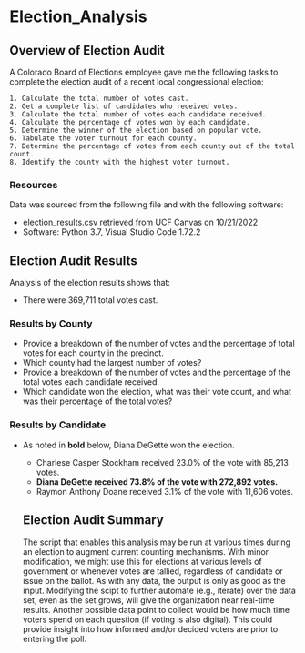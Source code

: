# Election_Analysis

## Overview of Election Audit
A Colorado Board of Elections employee gave me the following tasks to complete the election audit of a recent local congressional election:

    1. Calculate the total number of votes cast.
    2. Get a complete list of candidates who received votes.
    3. Calculate the total number of votes each candidate received.
    4. Calculate the percentage of votes won by each candidate.
    5. Determine the winner of the election based on popular vote.
    6. Tabulate the voter turnout for each county.
    7. Determine the percentage of votes from each county out of the total count.
    8. Identify the county with the highest voter turnout.

### Resources
Data was sourced from the following file and with the following software:
- election_results.csv retrieved from UCF Canvas on 10/21/2022
- Software: Python 3.7, Visual Studio Code 1.72.2 

## Election Audit Results
Analysis of the election results shows that:
- There were 369,711 total votes cast. <INSERT CODE THAT SHOWED HOW TOTAL VOTES WERE TALLIED>
### Results by County
- Provide a breakdown of the number of votes and the percentage of total votes for each county in the precinct. <INSERT IMAGE OF COUNTY OUTPUT>
- Which county had the largest number of votes?
- Provide a breakdown of the number of votes and the percentage of the total votes each candidate received.<INSERT IMAGE OF CANDIDATE OUTPUT>
- Which candidate won the election, what was their vote count, and what was their percentage of the total votes?

### Results by Candidate
- As noted in **bold** below, Diana DeGette won the election.
  - Charlese Casper Stockham received 23.0% of the vote with 85,213 votes.
  - **Diana DeGette received 73.8% of the vote with 272,892 votes.**
  - Raymon Anthony Doane received 3.1% of the vote with 11,606 votes.  
  
  
  ## Election Audit Summary
  The script that enables this analysis may be run at various times during an election to augment current counting mechanisms. With minor modification, we might use this for elections at various levels of government or whenever votes are tallied, regardless of candidate or issue on the ballot. As with any data, the output is only as good as the input. Modifying the scipt to further automate (e.g., iterate) over the data set, even as the set grows, will give the organization near real-time results. Another possible data point to collect would be how much time voters spend on each question (if voting is also digital). This could provide insight into how informed and/or decided voters are prior to entering the poll.

